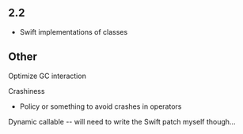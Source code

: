 ## 2.2

* Swift implementations of classes

## Other

Optimize GC interaction

Crashiness
* Policy or something to avoid crashes in operators

Dynamic callable -- will need to write the Swift patch myself though...
